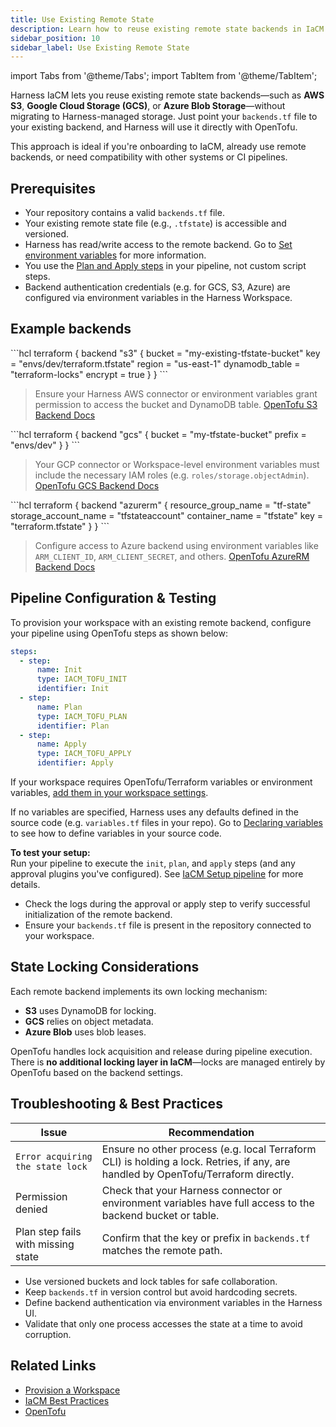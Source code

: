 ```yaml
---
title: Use Existing Remote State
description: Learn how to reuse existing remote state backends in IaCM.
sidebar_position: 10
sidebar_label: Use Existing Remote State
---
```


import Tabs from '@theme/Tabs';
import TabItem from '@theme/TabItem';

Harness IaCM lets you reuse existing remote state backends—such as **AWS S3**, **Google Cloud Storage (GCS)**, or **Azure Blob Storage**—without migrating to Harness-managed storage. Just point your `backends.tf` file to your existing backend, and Harness will use it directly with OpenTofu.

This approach is ideal if you're onboarding to IaCM, already use remote backends, or need compatibility with other systems or CI pipelines.

## Prerequisites
- Your repository contains a valid `backends.tf` file.
- Your existing remote state file (e.g., `.tfstate`) is accessible and versioned.
- Harness has read/write access to the remote backend. Go to [Set environment variables](/docs/infra-as-code-management/remote-backends/init-configuration#set-environment-variables) for more information.  
- You use the [Plan and Apply steps](https://developer.harness.io/docs/infra-as-code-management/workspaces/provision-workspace/) in your pipeline, not custom script steps.
- Backend authentication credentials (e.g. for GCS, S3, Azure) are configured via environment variables in the Harness Workspace.

## Example backends 
<Tabs>
<TabItem value="AWS S3">
```hcl
terraform {
  backend "s3" {
    bucket         = "my-existing-tfstate-bucket"
    key            = "envs/dev/terraform.tfstate"
    region         = "us-east-1"
    dynamodb_table = "terraform-locks"
    encrypt        = true
  }
}
```

> Ensure your Harness AWS connector or environment variables grant permission to access the bucket and DynamoDB table.
[OpenTofu S3 Backend Docs](https://opentofu.org/docs/language/settings/backends/s3/)
</TabItem>
<TabItem value="GCP Cloud Storage">
```hcl
terraform {
  backend "gcs" {
    bucket = "my-tfstate-bucket"
    prefix = "envs/dev"
  }
}
```

> Your GCP connector or Workspace-level environment variables must include the necessary IAM roles (e.g. `roles/storage.objectAdmin`).
[OpenTofu GCS Backend Docs](https://opentofu.org/docs/language/settings/backends/gcs/)
</TabItem>
<TabItem value="Azure Blob Storage">
```hcl
terraform {
  backend "azurerm" {
    resource_group_name  = "tf-state"
    storage_account_name = "tfstateaccount"
    container_name       = "tfstate"
    key                  = "terraform.tfstate"
  }
}
```

> Configure access to Azure backend using environment variables like `ARM_CLIENT_ID`, `ARM_CLIENT_SECRET`, and others.
[OpenTofu AzureRM Backend Docs](https://opentofu.org/docs/language/settings/backends/azurerm/)
</TabItem>
</Tabs>

## Pipeline Configuration & Testing
To provision your workspace with an existing remote backend, configure your pipeline using OpenTofu steps as shown below:

```yaml
steps:
  - step:
      name: Init
      type: IACM_TOFU_INIT
      identifier: Init
  - step:
      name: Plan
      type: IACM_TOFU_PLAN
      identifier: Plan
  - step:
      name: Apply
      type: IACM_TOFU_APPLY
      identifier: Apply
```

If your workspace requires OpenTofu/Terraform variables or environment variables, [add them in your workspace settings](/docs/infra-as-code-management/manage-projects/connectors-variables).

If no variables are specified, Harness uses any defaults defined in the source code (e.g. `variables.tf` files in your repo). Go to [Declaring variables](https://opentofu.org/docs/language/values/variables) to see how to define variables in your source code.


**To test your setup:**  
Run your pipeline to execute the `init`, `plan`, and `apply` steps (and any approval plugins you've configured). See [IaCM Setup pipeline](/docs/infra-as-code-management/get-started/#add-a-pipeline) for more details.
- Check the logs during the approval or apply step to verify successful initialization of the remote backend.
- Ensure your `backends.tf` file is present in the repository connected to your workspace.

## State Locking Considerations
Each remote backend implements its own locking mechanism:

- **S3** uses DynamoDB for locking.
- **GCS** relies on object metadata.
- **Azure Blob** uses blob leases.

OpenTofu handles lock acquisition and release during pipeline execution. There is **no additional locking layer in IaCM**—locks are managed entirely by OpenTofu based on the backend settings.

## Troubleshooting & Best Practices
| Issue                              | Recommendation                                                                                              |
| ---------------------------------- | ----------------------------------------------------------------------------------------------------------- |
| `Error acquiring the state lock`   | Ensure no other process (e.g. local Terraform CLI) is holding a lock. Retries, if any, are handled by OpenTofu/Terraform directly.                                      |
| Permission denied                  | Check that your Harness connector or environment variables have full access to the backend bucket or table. |
| Plan step fails with missing state | Confirm that the key or prefix in `backends.tf` matches the remote path.                                    |

- Use versioned buckets and lock tables for safe collaboration.
- Keep `backends.tf` in version control but avoid hardcoding secrets.
- Define backend authentication via environment variables in the Harness UI.
- Validate that only one process accesses the state at a time to avoid corruption.

## Related Links
- [Provision a Workspace](/docs/infra-as-code-management/workspaces/provision-workspace)
- [IaCM Best Practices](/docs/infra-as-code-management/iacm-best-practices)
- [OpenTofu](https://opentofu.org/)